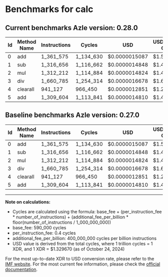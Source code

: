 # Benchmarks for calc

## Current benchmarks Azle version: 0.28.0

| Id  | Method Name | Instructions | Cycles    | USD           | USD/Million Calls | Change                     |
| --- | ----------- | ------------ | --------- | ------------- | ----------------- | -------------------------- |
| 0   | add         | 1_361_575    | 1_134_630 | $0.0000015087 | $1.50             | <font color="red">0</font> |
| 1   | sub         | 1_316_656    | 1_116_662 | $0.0000014848 | $1.48             | <font color="red">0</font> |
| 2   | mul         | 1_312_212    | 1_114_884 | $0.0000014824 | $1.48             | <font color="red">0</font> |
| 3   | div         | 1_660_785    | 1_254_314 | $0.0000016678 | $1.66             | <font color="red">0</font> |
| 4   | clearall    | 941_127      | 966_450   | $0.0000012851 | $1.28             | <font color="red">0</font> |
| 5   | add         | 1_309_604    | 1_113_841 | $0.0000014810 | $1.48             | <font color="red">0</font> |

## Baseline benchmarks Azle version: 0.27.0

| Id  | Method Name | Instructions | Cycles    | USD           | USD/Million Calls |
| --- | ----------- | ------------ | --------- | ------------- | ----------------- |
| 0   | add         | 1_361_575    | 1_134_630 | $0.0000015087 | $1.50             |
| 1   | sub         | 1_316_656    | 1_116_662 | $0.0000014848 | $1.48             |
| 2   | mul         | 1_312_212    | 1_114_884 | $0.0000014824 | $1.48             |
| 3   | div         | 1_660_785    | 1_254_314 | $0.0000016678 | $1.66             |
| 4   | clearall    | 941_127      | 966_450   | $0.0000012851 | $1.28             |
| 5   | add         | 1_309_604    | 1_113_841 | $0.0000014810 | $1.48             |

---

**Note on calculations:**

- Cycles are calculated using the formula: base_fee + (per_instruction_fee \* number_of_instructions) + (additional_fee_per_billion \* floor(number_of_instructions / 1_000_000_000))
- base_fee: 590_000 cycles
- per_instruction_fee: 0.4 cycles
- additional_fee_per_billion: 400_000_000 cycles per billion instructions
- USD value is derived from the total cycles, where 1 trillion cycles = 1 XDR, and 1 XDR = $1.329670 (as of October 24, 2024)

For the most up-to-date XDR to USD conversion rate, please refer to the [IMF website](https://www.imf.org/external/np/fin/data/rms_sdrv.aspx).
For the most current fee information, please check the [official documentation](https://internetcomputer.org/docs/current/developer-docs/gas-cost#execution).
